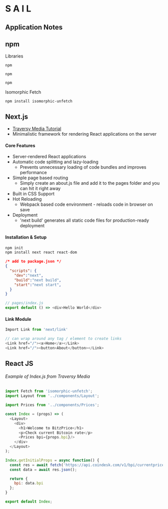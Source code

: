 # S A I L
## Application Notes

## npm
Libraries
<!-- uses the same syntax as standard client-side fetch -->
```  
npm
```
<!--  -->
```  
npm
```
<!--  -->
```  
npm
```
<!-- allows js server and client side fetch operations -->
<!-- uses the same syntax as standard client-side fetch -->
Isomorphic Fetch
```  
npm install isomorphic-unfetch
```

## Next.js
  - [Traversy Media Tutorial](https://www.youtube.com/watch?v=IkOVe40Sy0U)
  - Minimalistic framework for rendering React applications on the server

#### Core Features
- Server-rendered React applications
- Automatic code splitting and lazy-loading
  - Prevents unnecessary loading of code bundles and improves performance
- Simple page based routing
  - Simply create an about.js file and add it to the pages folder and you can hit it right away
- Built in CSS Support
- Hot Reloading
  - Webpack based code environment - reloads code in browser on save
- Deployment
  - 'next build' generates all static code files for production-ready deployment

#### Installation & Setup
```js
npm init
npm install next react react-dom
```

```json
/* add to package.json */
{
  "scripts": {
    "dev":"next",
    "build":"next build",
    "start":"next start",
  }
}
```

```js
// pages/index.js
export default () => <div>Hello World</div>
```

#### Link Module
```js
Import Link from 'next/link'

// can wrap around any tag / element to create links
<Link href="/"><a>Home</a></Link>
<Link href="/"><button>About</button></Link>
```

## React JS

###### Example of Index.js from Traversy Media
```js
import Fetch from 'isomorphic-unfetch';
import Layout from '../components/Layout';

import Prices from '../components/Prices';

const Index = (props) => (
  <Layout>
    <div>
      <h1>Welcome to BitzPrice</h1>
      <p>Check current Bitcoin rate</p>
      <Prices bpi={props.bpi}/>
    </div>
  </Layout>
);

Index.getInitialProps = async function() {
  const res = await fetch('https://api.coindesk.com/v1/bpi/currentprice.json');
  const data = await res.json();

  return {
    bpi: data.bpi
  };
}

export default Index;
```
